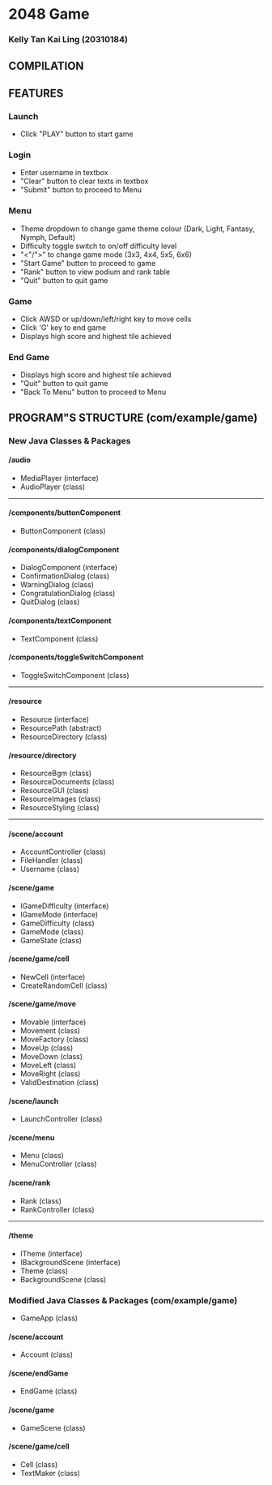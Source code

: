 # 2048 Game
### Kelly Tan Kai Ling (20310184)
## COMPILATION

## FEATURES
### Launch
- Click "PLAY" button to start game
### Login
- Enter username in textbox
- "Clear" button to clear texts in textbox
- "Submit" button to proceed to Menu
### Menu
- Theme dropdown to change game theme colour (Dark, Light, Fantasy, Nymph, Default)
- Difficulty toggle switch to on/off difficulty level
- "<"/">" to change game mode (3x3, 4x4, 5x5, 6x6)
- "Start Game" button to proceed to game
- "Rank" button to view podium and rank table
- "Quit" button to quit game
### Game
- Click AWSD or up/down/left/right key to move cells
- Click 'G' key to end game
- Displays high score and highest tile achieved
### End Game
- Displays high score and highest tile achieved
- "Quit" button to quit game
- "Back To Menu" button to proceed to Menu

## PROGRAM"S STRUCTURE (com/example/game)
### New Java Classes & Packages
#### /audio
- MediaPlayer (interface)
- AudioPlayer (class)
***
#### /components/buttonComponent
- ButtonComponent (class)
#### /components/dialogComponent
- DialogComponent (interface)
- ConfirmationDialog (class)
- WarningDialog (class)
- CongratulationDialog (class)
- QuitDialog (class)
#### /components/textComponent
- TextComponent (class)
#### /components/toggleSwitchComponent
- ToggleSwitchComponent (class)
***
#### /resource
- Resource (interface)
- ResourcePath (abstract)
- ResourceDirectory (class)
#### /resource/directory
- ResourceBgm (class)
- ResourceDocuments (class)
- ResourceGUI (class)
- ResourceImages (class)
- ResourceStyling (class)
***
#### /scene/account
- AccountController (class)
- FileHandler (class)
- Username (class)
#### /scene/game
- IGameDifficulty (interface)
- IGameMode (interface)
- GameDifficulty (class)
- GameMode (class)
- GameState (class)
#### /scene/game/cell
- NewCell (interface)
- CreateRandomCell (class)
#### /scene/game/move
- Movable (interface)
- Movement (class)
- MoveFactory (class)
- MoveUp (class)
- MoveDown (class)
- MoveLeft (class)
- MoveRight (class)
- ValidDestination (class)
#### /scene/launch
- LaunchController (class)
#### /scene/menu
- Menu (class)
- MenuController (class)
#### /scene/rank
- Rank (class)
- RankController (class)
***
#### /theme
- ITheme (interface)
- IBackgroundScene (interface)
- Theme (class)
- BackgroundScene (class)

### Modified Java Classes & Packages (com/example/game)
- GameApp (class)
#### /scene/account
- Account (class)
#### /scene/endGame
- EndGame (class)
#### /scene/game
- GameScene (class)
#### /scene/game/cell
- Cell (class)
- TextMaker (class)

